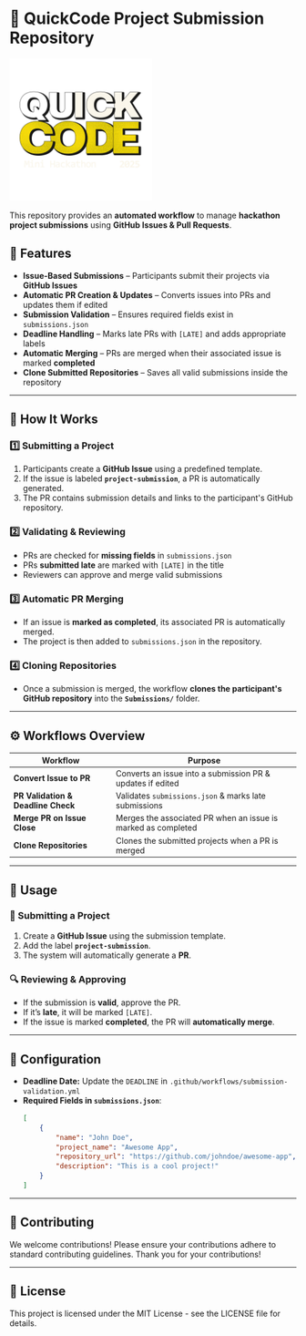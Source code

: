 # 🚀 QuickCode Project Submission Repository
<img src="https://raw.githubusercontent.com/iedccsemce/Quickcode2025/refs/heads/main/TITLE.png" alt="Logo" width="250"/>

This repository provides an **automated workflow** to manage **hackathon project submissions** using **GitHub Issues & Pull Requests**.

## 📌 Features

- **Issue-Based Submissions** – Participants submit their projects via **GitHub Issues**  
- **Automatic PR Creation & Updates** – Converts issues into PRs and updates them if edited  
- **Submission Validation** – Ensures required fields exist in `submissions.json`  
- **Deadline Handling** – Marks late PRs with `[LATE]` and adds appropriate labels  
- **Automatic Merging** – PRs are merged when their associated issue is marked **completed**  
- **Clone Submitted Repositories** – Saves all valid submissions inside the repository

---

## 🔄 How It Works

### 1️⃣ Submitting a Project

1. Participants create a **GitHub Issue** using a predefined template.
2. If the issue is labeled **`project-submission`**, a PR is automatically generated.
3. The PR contains submission details and links to the participant's GitHub repository.

### 2️⃣ Validating & Reviewing

- PRs are checked for **missing fields** in `submissions.json`
- PRs **submitted late** are marked with `[LATE]` in the title
- Reviewers can approve and merge valid submissions

### 3️⃣ Automatic PR Merging

- If an issue is **marked as completed**, its associated PR is automatically merged.
- The project is then added to `submissions.json` in the repository.

### 4️⃣ Cloning Repositories

- Once a submission is merged, the workflow **clones the participant's GitHub repository** into the **`Submissions/`** folder.

---

## ⚙️ Workflows Overview

| **Workflow**                       | **Purpose**                                                   |
| ---------------------------------- | ------------------------------------------------------------- |
| **Convert Issue to PR**            | Converts an issue into a submission PR & updates if edited    |
| **PR Validation & Deadline Check** | Validates `submissions.json` & marks late submissions         |
| **Merge PR on Issue Close**        | Merges the associated PR when an issue is marked as completed |
| **Clone Repositories**             | Clones the submitted projects when a PR is merged             |

---

## 🚀 Usage

### 📝 Submitting a Project

1. Create a **GitHub Issue** using the submission template.
2. Add the label **`project-submission`**.
3. The system will automatically generate a **PR**.

### 🔍 Reviewing & Approving

- If the submission is **valid**, approve the PR.
- If it’s **late**, it will be marked `[LATE]`.
- If the issue is marked **completed**, the PR will **automatically merge**.

---

## 🔧 Configuration

- **Deadline Date:** Update the `DEADLINE` in `.github/workflows/submission-validation.yml`
- **Required Fields in `submissions.json`**:
    ```json
    [
        {
            "name": "John Doe",
            "project_name": "Awesome App",
            "repository_url": "https://github.com/johndoe/awesome-app",
            "description": "This is a cool project!"
        }
    ]
    ```

---

## 🤝 Contributing

We welcome contributions! Please ensure your contributions adhere to standard contributing guidelines.
Thank you for your contributions!

---

## 📄 License

This project is licensed under the MIT License - see the LICENSE file for details.
